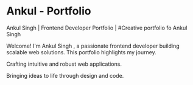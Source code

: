 # Ankul - Portfolio 

Ankul Singh | Frontend Developer Portfolio | #Creative portfolio fo Ankul Singh

Welcome! I'm Ankul Singh , a passionate frontend developer building scalable web solutions. This portfolio highlights my journey.

Crafting intuitive and robust web applications.

Bringing ideas to life through design and code.
